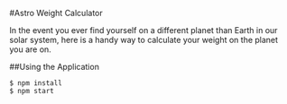 #Astro Weight Calculator

In the event you ever find yourself on a different planet than Earth in our solar system, here is a handy way to calculate your weight on the planet you are on.

##Using the Application

```
$ npm install
$ npm start
```